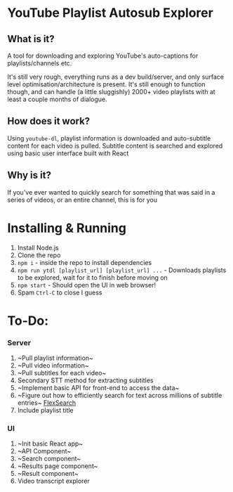 # YouTube Playlist Autosub Explorer

## What is it?

A tool for downloading and exploring YouTube's auto-captions for playlists/channels etc.

It's still very rough, everything runs as a dev build/server, and only surface level optimisation/architecture
is present. It's still enough to function though, and can handle (a little sluggishly) 2000+ video playlists 
with at least a couple months of dialogue.

## How does it work?

Using `youtube-dl`, playlist information is downloaded and auto-subtitle content for each video is pulled.
Subtitle content is searched and explored using basic user interface built with React

## Why is it?

If you've ever wanted to quickly search for something that was said in a series of videos, or an entire channel, this is for you

# Installing & Running

1. Install Node.js
2. Clone the repo
3. `npm i` - inside the repo to install dependencies
4. `npm run ytdl [playlist_url] [playlist_url] ...` - Downloads playlists to be explored, wait for it to finish before moving on
5. `npm start` - Should open the UI in web browser!
6. Spam `Ctrl-C` to close I guess

# To-Do:

### Server

1. ~Pull playlist information~
1. ~Pull video information~
1. ~Pull subtitles for each video~
1. Secondary STT method for extracting subtitles
1. ~Implement basic API for front-end to access the data~
1. ~Figure out how to efficiently search for text across millions of subtitle entries~ [FlexSearch](https://github.com/nextapps-de/flexsearch)
1. Include playlist title

### UI

1. ~Init basic React app~
1. ~API Component~
1. ~Search component~
1. ~Results page component~
1. ~Result component~
1. Video transcript explorer

